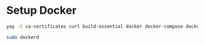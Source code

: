 # Setup Docker

```bash
yay -S ca-certificates curl build-essential docker docker-compose docker-ce
```

```bash
sudo dockerd
```
